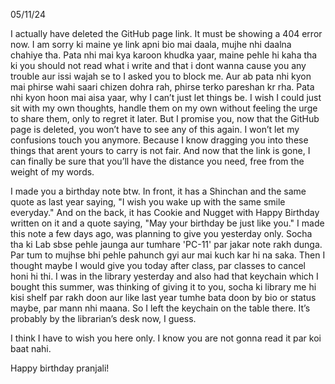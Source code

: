 05/11/24

I actually have deleted the GitHub page link. It must be showing a 404 error now.
I am sorry ki maine ye link apni bio mai daala, mujhe nhi daalna chahiye tha. Pata nhi mai kya karoon khudka yaar, maine pehle hi kaha tha ki you should not read what i write and that i dont wanna cause you any trouble aur issi wajah se to I asked you to block me. Aur ab pata nhi kyon mai phirse wahi saari chizen dohra rah, phirse terko pareshan kr rha.
Pata nhi kyon hoon mai aisa yaar, why I can’t just let things be. I wish I could just sit with my own thoughts, handle them on my own without feeling the urge to share them, only to regret it later. But I promise you, now that the GitHub page is deleted, you won’t have to see any of this again. I won’t let my confusions touch you anymore. Because I know dragging you into these things that arent yours to carry is not fair. And now that the link is gone, I can finally be sure that you’ll have the distance you need, free from the weight of my words.

I made you a birthday note btw. In front, it has a Shinchan and the same quote as last year saying, "I wish you wake up with the same smile everyday." And on the back, it has Cookie and Nugget with Happy Birthday written on it and a quote saying, "May your birthday be just like you."
I made this note a few days ago, was planning to give you yesterday only. Socha tha ki Lab sbse pehle jaunga aur tumhare 'PC-11' par jakar note rakh dunga. Par tum to mujhse bhi pehle pahunch gyi aur mai kuch kar hi na saka. Then I thought maybe I would give you today after class, par classes to cancel honi hi thi.
I was in the library yesterday and also had that keychain which I bought this summer, was thinking of giving it to you, socha ki library me hi kisi shelf par rakh doon aur like last year tumhe bata doon by bio or status maybe, par mann nhi maana. So I left the keychain on the table there. It’s probably by the librarian’s desk now, I guess.

I think I have to wish you here only. I know you are not gonna read it par koi baat nahi.

Happy birthday pranjali!